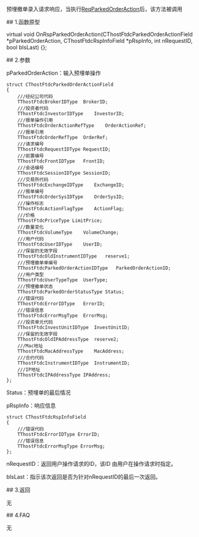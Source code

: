 <p>预埋撤单录入请求响应，当执行<a href="../../CTHOSTFTDCTRADERSPI/REQPARKEDORDERACTION/">ReqParkedOrderAction</a>后，该方法被调用</p>
<span class="anchor" id="aa70a56c-3647-486d-8335-f9fa85dce627"></span>
## 1.函数原型
<p>virtual void OnRspParkedOrderAction(CThostFtdcParkedOrderActionField *pParkedOrderAction, CThostFtdcRspInfoField *pRspInfo, int nRequestID, bool bIsLast) {};</p>
<span class="anchor" id="ac48d994-a35d-462c-80c8-9d5cf166bfc1"></span>
## 2.参数
<p>pParkedOrderAction：输入预埋单操作</p>
<pre><code>struct CThostFtdcParkedOrderActionField
{
    ///经纪公司代码
    TThostFtdcBrokerIDType  BrokerID;
    ///投资者代码
    TThostFtdcInvestorIDType    InvestorID;
    ///报单操作引用
    TThostFtdcOrderActionRefType    OrderActionRef;
    ///报单引用
    TThostFtdcOrderRefType  OrderRef;
    ///请求编号
    TThostFtdcRequestIDType RequestID;
    ///前置编号
    TThostFtdcFrontIDType   FrontID;
    ///会话编号
    TThostFtdcSessionIDType SessionID;
    ///交易所代码
    TThostFtdcExchangeIDType    ExchangeID;
    ///报单编号
    TThostFtdcOrderSysIDType    OrderSysID;
    ///操作标志
    TThostFtdcActionFlagType    ActionFlag;
    ///价格
    TThostFtdcPriceType LimitPrice;
    ///数量变化
    TThostFtdcVolumeType    VolumeChange;
    ///用户代码
    TThostFtdcUserIDType    UserID;
    ///保留的无效字段
    TThostFtdcOldInstrumentIDType   reserve1;
    ///预埋撤单单编号
    TThostFtdcParkedOrderActionIDType   ParkedOrderActionID;
    ///用户类型
    TThostFtdcUserTypeType  UserType;
    ///预埋撤单状态
    TThostFtdcParkedOrderStatusType Status;
    ///错误代码
    TThostFtdcErrorIDType   ErrorID;
    ///错误信息
    TThostFtdcErrorMsgType  ErrorMsg;
    ///投资单元代码
    TThostFtdcInvestUnitIDType  InvestUnitID;
    ///保留的无效字段
    TThostFtdcOldIPAddressType  reserve2;
    ///Mac地址
    TThostFtdcMacAddressType    MacAddress;
    ///合约代码
    TThostFtdcInstrumentIDType  InstrumentID;
    ///IP地址
    TThostFtdcIPAddressType IPAddress;
};
</code></pre>
<p>Status：预埋单的最后情况</p>
<p>pRspInfo：响应信息</p>
<pre><code>struct CThostFtdcRspInfoField
{
    ///错误代码
    TThostFtdcErrorIDType ErrorID;
    ///错误信息
    TThostFtdcErrorMsgType ErrorMsg;
};
</code></pre>
<p>nRequestID：返回用户操作请求的ID，该ID 由用户在操作请求时指定。</p>
<p>bIsLast：指示该次返回是否为针对nRequestID的最后一次返回。</p>
<span class="anchor" id="bc3caf93-1696-4380-89df-c45997834a04"></span>
## 3.返回
<p>无</p>
<span class="anchor" id="96e1e017-0cd4-44c6-8a32-798f193bca9a"></span>
## 4.FAQ
<p>无</p>
